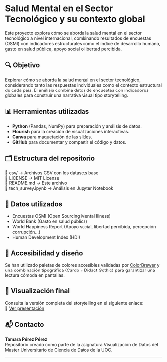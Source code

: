 # Salud Mental en el Sector Tecnológico y su contexto global

Este proyecto explora cómo se aborda la salud mental en el sector tecnológico a nivel internacional, combinando resultados de encuestas (OSMI) con indicadores estructurales como el índice de desarrollo humano, gasto en salud pública, apoyo social o libertad percibida.

## 🔍 Objetivo
Explorar cómo se aborda la salud mental en el sector tecnológico, considerando tanto las respuestas individuales como el contexto estructural de cada país.
El análisis combina datos de encuestas con indicadores globales para construir una narrativa visual tipo storytelling.

## 📊 Herramientas utilizadas
- **Python** (Pandas, NumPy) para preparación y análisis de datos.
- **Flourish** para la creación de visualizaciones interactivas.
- **Canva** para maquetación de las slides.
- **GitHub** para documentar y compartir el código y datos.

## 🗂️ Estructura del repositorio

📁 csv/ → Archivos CSV con los datasets base  
📄 LICENSE → MIT License   
📄 README.md → Este archivo    
📄 tech_survey.ipynb → Análisis en Jupyter Notebook    

## 🧠 Datos utilizados
- Encuestas OSMI (Open Sourcing Mental Illness)
- World Bank (Gasto en salud pública)
- World Happiness Report (Apoyo social, libertad percibida, percepción corrupción...)
- Human Development Index (HDI)

## 🎨 Accesibilidad y diseño
Se han utilizado paletas de colores accesibles validadas por [ColorBrewer](https://colorbrewer2.org) y una combinación tipográfica (Cardo + Didact Gothic) para garantizar una lectura cómoda en pantallas.

## 📄 Visualización final

Consulta la versión completa del storytelling en el siguiente enlace:  
📎 [Ver presentación]([https://drive.google.com/...](https://www.canva.com/design/DAGooUkPcpk/w-SekDtGpbii0-_jAKHfkg/view?utm_content=DAGooUkPcpk&utm_campaign=designshare&utm_medium=link2&utm_source=uniquelinks&utlId=h13a5831087))  



## 📬 Contacto
**Tamara Pérez Pérez**  
Repositorio creado como parte de la asignatura Visualización de Datos del Master Universitario de Ciencia de Datos de la UOC.

---

